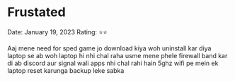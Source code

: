 # Frustated

Date: January 19, 2023
Rating: ⭐⭐

Aaj mene need for sped game jo download kiya woh uninstall kar diya laptop se ab woh laptop hi nhi chal raha usme mene phele firewall band kar di ab discord aur signal wali apps nhi chal rahi hain 5ghz wifi pe mein ek laptop reset karunga backup leke sabka